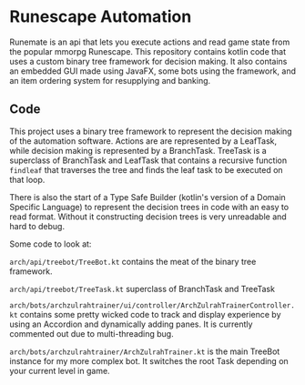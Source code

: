 # Runescape Automation

Runemate is an api that lets you execute actions and read game state from the popular mmorpg Runescape. This repository
contains kotlin code that uses a custom binary tree framework for decision making. It also contains an embedded GUI 
made using JavaFX, some bots using the framework, and an item ordering system for resupplying and banking.

## Code

This project uses a binary tree framework to represent the decision making of the automation software. Actions are
are represented by a LeafTask, while decision making is represented by a BranchTask. TreeTask is a superclass of
BranchTask and LeafTask that contains a recursive function `findleaf` that traverses the tree and finds the leaf task to
be executed on that loop.

There is also the start of a Type Safe Builder (kotlin's version of a Domain Specific Language) to represent the
decision trees in code with an easy to read format. Without it constructing decision trees is very unreadable and hard 
to debug.

Some code to look at:

`arch/api/treebot/TreeBot.kt` contains the meat of the binary tree framework.

`arch/api/treebot/TreeTask.kt` superclass of BranchTask and TreeTask

`arch/bots/archzulrahtrainer/ui/controller/ArchZulrahTrainerController.kt` contains some pretty wicked code to track and
 display experience by using an Accordion and dynamically adding panes. It is currently commented out due to multi-threading bug.
 
 `arch/bots/archzulrahtrainer/ArchZulrahTrainer.kt` is the main TreeBot instance for my more complex bot. It switches the
 root Task depending on your current level in game.


